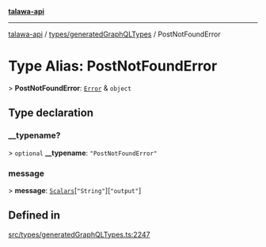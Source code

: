 [**talawa-api**](../../../README.md)

***

[talawa-api](../../../modules.md) / [types/generatedGraphQLTypes](../README.md) / PostNotFoundError

# Type Alias: PostNotFoundError

\> **PostNotFoundError**: [`Error`](Error.md) & `object`

## Type declaration

### \_\_typename?

\> `optional` **\_\_typename**: `"PostNotFoundError"`

### message

\> **message**: [`Scalars`](Scalars.md)\[`"String"`\]\[`"output"`\]

## Defined in

[src/types/generatedGraphQLTypes.ts:2247](https://github.com/PalisadoesFoundation/talawa-api/blob/5c5b29a0ea487bda8306089fe128f43f3be29f94/src/types/generatedGraphQLTypes.ts#L2247)
